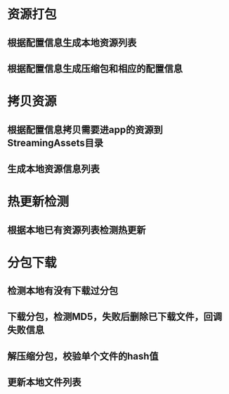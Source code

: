 # 资源打包
## 根据配置信息生成本地资源列表
## 根据配置信息生成压缩包和相应的配置信息
# 拷贝资源
## 根据配置信息拷贝需要进app的资源到StreamingAssets目录
## 生成本地资源信息列表
# 热更新检测
## 根据本地已有资源列表检测热更新
# 分包下载
## 检测本地有没有下载过分包
## 下载分包，检测MD5，失败后删除已下载文件，回调失败信息
## 解压缩分包，校验单个文件的hash值
## 更新本地文件列表
